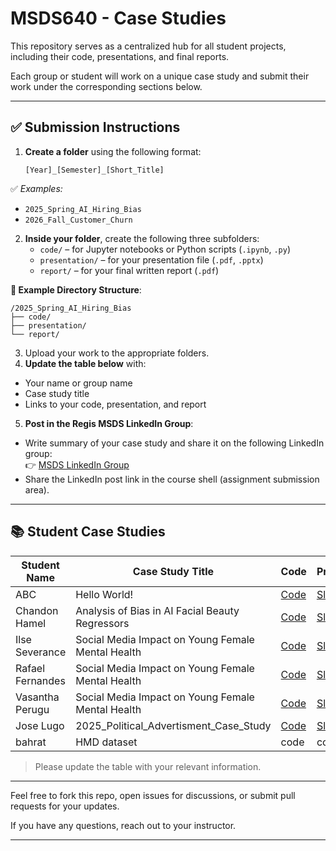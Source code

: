 # MSDS640 - Case Studies

This repository serves as a centralized hub for all student projects, including their code, presentations, and final reports.

Each group or student will work on a unique case study and submit their work under the corresponding sections below. 

---

## ✅ Submission Instructions

1. **Create a folder** using the following format:

   `[Year]_[Semester]_[Short_Title]`
   
✅ *Examples:*
- `2025_Spring_AI_Hiring_Bias`
- `2026_Fall_Customer_Churn`
  
2. **Inside your folder**, create the following three subfolders:
   - `code/` – for Jupyter notebooks or Python scripts (`.ipynb`, `.py`)
   - `presentation/` – for your presentation file (`.pdf`, `.pptx`)
   - `report/` – for your final written report (`.pdf`)

**📁 Example Directory Structure**:
```plaintext
/2025_Spring_AI_Hiring_Bias
├── code/
├── presentation/
└── report/
```

3. Upload your work to the appropriate folders.
4. **Update the table below** with:
- Your name or group name
- Case study title
- Links to your code, presentation, and report

5. **Post in the Regis MSDS LinkedIn Group**:
- Write summary of your case study and share it on the following LinkedIn group:  
  👉 [MSDS LinkedIn Group](https://www.linkedin.com/groups/12682252/)
- Share the LinkedIn post link in the course shell (assignment submission area).

---

## 📚 Student Case Studies

| Student Name | Case Study Title | Code | Presentation | Report |
|--------------|------------------|------|--------------|--------|
| ABC          | Hello World!     | [Code](link-to-code) | [Slides](link-to-presentation) | [Report](link-to-report) |
| Chandon Hamel| Analysis of Bias in AI Facial Beauty Regressors | [Code](2025_Spring_AI_Beauty_Bias/code) | [Slides](2025_Spring_AI_Beauty_Bias/presentation/final_presentation_hamel.pdf) | [Report](2025_Spring_AI_Beauty_Bias/report/BeautyBias_Hamel.pdf) |
| Ilse Severance| Social Media Impact on Young Female Mental Health | [Code](https://github.com/rscientist/msds640_caseStudy/tree/main/2025_Spring_Social_Media_Mental_Health/code) | [Slides](https://github.com/rscientist/msds640_caseStudy/blob/main/2025_Spring_Social_Media_Mental_Health/presentation/Social%20Media%20and%20Mental%20Health%20-%20Rafael%2C%20Vasantha%2C%20Ilse.pdf) | [Report](https://github.com/rscientist/msds640_caseStudy/blob/main/2025_Spring_Social_Media_Mental_Health/report/MSDS640_Case_Study_Ilse_Rafael_Vasantha.pdf) |
| Rafael Fernandes| Social Media Impact on Young Female Mental Health | [Code](https://github.com/rscientist/msds640_caseStudy/tree/main/2025_Spring_Social_Media_Mental_Health/code) | [Slides](https://github.com/rscientist/msds640_caseStudy/blob/main/2025_Spring_Social_Media_Mental_Health/presentation/Social%20Media%20and%20Mental%20Health%20-%20Rafael%2C%20Vasantha%2C%20Ilse.pdf) | [Report](https://github.com/rscientist/msds640_caseStudy/blob/main/2025_Spring_Social_Media_Mental_Health/report/MSDS640_Case_Study_Ilse_Rafael_Vasantha.pdf) |
| Vasantha Perugu| Social Media Impact on Young Female Mental Health | [Code]([https://github.com/rscientist/msds640_caseStudy/tree/main/2025_Spring_Social_Media_Mental_Health/code) | [Slides](https://github.com/rscientist/msds640_caseStudy/blob/main/2025_Spring_Social_Media_Mental_Health/presentation/Social%20Media%20and%20Mental%20Health%20-%20Rafael%2C%20Vasantha%2C%20Ilse.pdf) | [Report](https://github.com/rscientist/msds640_caseStudy/blob/main/2025_Spring_Social_Media_Mental_Health/report/MSDS640_Case_Study_Ilse_Rafael_Vasantha.pdf) |
| Jose Lugo| 2025_Political_Advertisment_Case_Study | [Code](https://github.com/lugojugs/msds640_caseStudy/tree/main/2025_Political_Advertisment_Case_Study/Code) | [Slides](https://github.com/lugojugs/msds640_caseStudy/tree/main/2025_Political_Advertisment_Case_Study/Presentation) | [Report](https://github.com/lugojugs/msds640_caseStudy/tree/main/2025_Political_Advertisment_Case_Study/Report) |
bahrat | HMD dataset| code | code | abc|


> Please update the table with your relevant information.

---

Feel free to fork this repo, open issues for discussions, or submit pull requests for your updates.

If you have any questions, reach out to your instructor.

---
